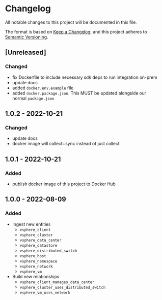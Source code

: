 # Changelog

All notable changes to this project will be documented in this file.

The format is based on [Keep a Changelog](https://keepachangelog.com/en/1.0.0/),
and this project adheres to
[Semantic Versioning](https://semver.org/spec/v2.0.0.html).

## [Unreleased]

### Changed

- fix Dockerfile to include necessary sdk deps to run integration on-prem
- update docs
- added `docker.env.example` file
- added `docker.package.json`. This MUST be updated alongside our normal
  `package.json`

## 1.0.2 - 2022-10-21

### Changed

- update docs
- docker image will collect+sync instead of just collect

## 1.0.1 - 2022-10-21

### Added

- publish docker image of this project to Docker Hub

## 1.0.0 - 2022-08-09

### Added

- Ingest new entities
  - `vsphere_client`
  - `vsphere_cluster`
  - `vsphere_data_center`
  - `vsphere_datastore`
  - `vsphere_distributed_switch`
  - `vsphere_host`
  - `vsphere_namespace`
  - `vsphere_network`
  - `vsphere_vm`
- Build new relationships
  - `vsphere_client_manages_data_center`
  - `vsphere_cluster_uses_distributed_switch`
  - `vsphere_vm_uses_network`
